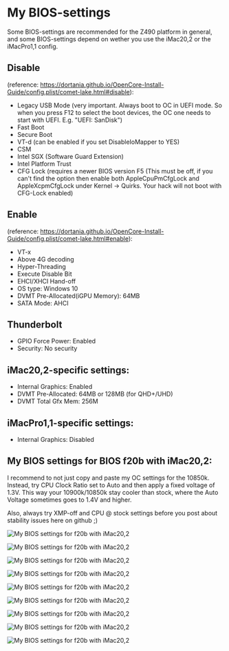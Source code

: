 # My BIOS-settings

Some BIOS-settings are recommended for the Z490 platform in general, and some BIOS-settings depend on wether you use the iMac20,2 or the iMacPro1,1 config.

## Disable 
(reference: https://dortania.github.io/OpenCore-Install-Guide/config.plist/comet-lake.html#disable):
- Legacy USB Mode (very important. Always boot to OC in UEFI mode. So when you press F12 to select the boot devices, the OC one needs to start with UEFI. E.g. "UEFI: SanDisk")
- Fast Boot
- Secure Boot
- VT-d (can be enabled if you set DisableIoMapper to YES)
- CSM
- Intel SGX (Software Guard Extension)
- Intel Platform Trust
- CFG Lock (requires a newer BIOS version F5 (This must be off, if you can't find the option then enable both AppleCpuPmCfgLock and AppleXcpmCfgLock under Kernel -> Quirks. Your hack will not boot with CFG-Lock enabled)

## Enable 
(reference: https://dortania.github.io/OpenCore-Install-Guide/config.plist/comet-lake.html#enable):
- VT-x
- Above 4G decoding
- Hyper-Threading
- Execute Disable Bit
- EHCI/XHCI Hand-off
- OS type: Windows 10
- DVMT Pre-Allocated(iGPU Memory): 64MB
- SATA Mode: AHCI

## Thunderbolt
- GPIO Force Power: Enabled
- Security: No security

## iMac20,2-specific settings:
- Internal Graphics: Enabled
- DVMT Pre-Allocated: 64MB or 128MB (for QHD+/UHD)
- DVMT Total Gfx Mem: 256M

## iMacPro1,1-specific settings:
- Internal Graphics: Disabled

## My BIOS settings for BIOS f20b with iMac20,2:

I recommend to not just copy and paste my OC settings for the 10850k. Instead, try CPU Clock Ratio set to Auto and then apply a fixed voltage of 1.3V. This way your 10900k/10850k stay cooler than stock, where the Auto Voltage sometimes goes to 1.4V and higher.

Also, always try XMP-off and CPU @ stock settings before you post about stability issues here on github ;)

![My BIOS settings for f20b with iMac20,2](BIOS-settings/IMG_2705.jpeg)

![My BIOS settings for f20b with iMac20,2](BIOS-settings/IMG_2706.jpeg)

![My BIOS settings for f20b with iMac20,2](BIOS-settings/IMG_2707.jpeg)

![My BIOS settings for f20b with iMac20,2](BIOS-settings/IMG_2708.jpeg)

![My BIOS settings for f20b with iMac20,2](BIOS-settings/IMG_2709.jpeg)

![My BIOS settings for f20b with iMac20,2](BIOS-settings/IMG_2710.jpeg)

![My BIOS settings for f20b with iMac20,2](BIOS-settings/IMG_2711.jpeg)

![My BIOS settings for f20b with iMac20,2](BIOS-settings/IMG_2712.jpeg)

![My BIOS settings for f20b with iMac20,2](BIOS-settings/IMG_2713.jpeg)



